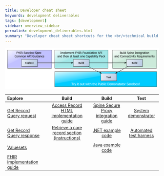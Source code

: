 ```yaml
---
title: Developer cheat sheet
keywords: development deliverables
tags: [development]
sidebar: overview_sidebar
permalink: development_deliverables.html
summary: "Developer cheat sheet shortcuts for the <br/>technical build of GP Connect APIs."
---
```


![Development Flow](images/development/development_flow.png)

| Explore | Build | Build | Test |
| :------ | :---: | :---: | :--: |
| [Get Record Query request](https://data.developer.nhs.uk/fhir/candidaterelease-170816-getrecord/Profile.GetRecordQueryRequest/gpconnect-carerecord-operation-1.html) | [Access Record HTML implementation guide](accessrecord.html) | [Spine Secure Proxy integration guide](integration_spine_secure_proxy.html) | [System demonstrator](system_demonstrator.html) |
| [Get Record Query response](https://data.developer.nhs.uk/fhir/candidaterelease-170816-getrecord/Profile.GetRecordQueryResponse-HTMLView/Profile.GetRecordQueryResponse-HTMLView.html) | [Retrieve a care record section (instructions)](accessrecord_use_case_retrieve_a_care_record_section.html)  | [.NET example code](https://github.com/nhsconnect/gpconnect-dotnet-examples/)| [Automated test harness](https://github.com/nhsconnect/gpconnect-provider-testing/) |
| [Valuesets](https://data.developer.nhs.uk/fhir/candidaterelease-170816-getrecord/Chapter.7.Valuesets/valuesets.html) |  |  [Java example code](https://github.com/nhsconnect/gpconnect-java-examples/) |
| [FHIR implementation guide](https://data.developer.nhs.uk/fhir/candidaterelease-170816-getrecord/Chapter.4.API%20Implementation/index.html) | | |